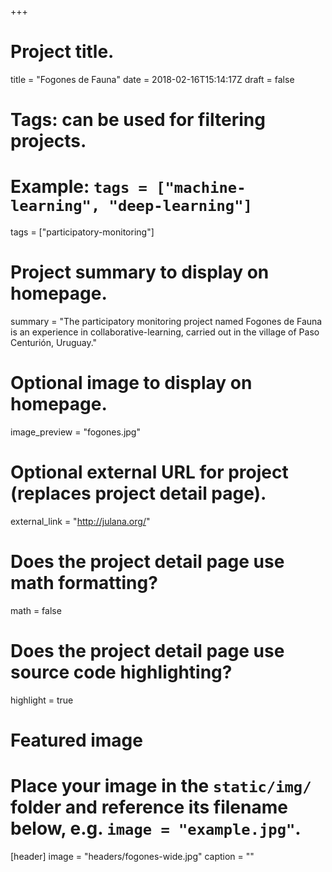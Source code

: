 +++

# Project title.
title = "Fogones de Fauna"
date = 2018-02-16T15:14:17Z
draft = false
  
# Tags: can be used for filtering projects.
# Example: `tags = ["machine-learning", "deep-learning"]`
tags = ["participatory-monitoring"]
  
# Project summary to display on homepage.

summary = "The participatory monitoring project named Fogones de Fauna is an experience in collaborative-learning, carried out in the village of Paso Centurión, Uruguay."
  
# Optional image to display on homepage.
image_preview = "fogones.jpg"
  
# Optional external URL for project (replaces project detail page).
external_link = "http://julana.org/"
  
# Does the project detail page use math formatting?
math = false
  
# Does the project detail page use source code highlighting?
highlight = true
  
# Featured image
# Place your image in the `static/img/` folder and reference its filename below, e.g. `image = "example.jpg"`.

[header]
image = "headers/fogones-wide.jpg"
caption = ""
